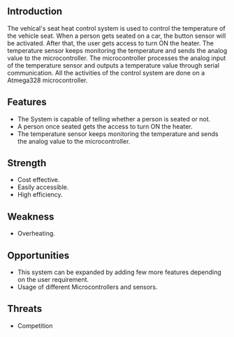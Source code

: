 ## Introduction

The vehical's seat heat control system is used to control the temperature of the vehicle seat. When a person gets seated on a car, the button sensor will be activated. After that, the user gets access to turn ON the heater. The temperature sensor keeps monitoring the temperature and sends the analog value to the microcontroller. The microcontroller processes the analog input of the temperature sensor and outputs a temperature value through serial communication. All the activities of the control system are done on a Atmega328 microcontroller.

## Features
- The System is capable of telling whether a person is seated or not.
- A person once seated gets the access to turn ON the heater.
- The temperature sensor keeps monitoring the temperature and sends the analog value to the microcontroller.

## Strength

- Cost effective.
- Easily accessible.
- High efficiency.

## Weakness

- Overheating.

## Opportunities

- This system can be expanded by adding few more features depending on the user requirement.
- Usage of different Microcontrollers and sensors. 

## Threats

- Competition

